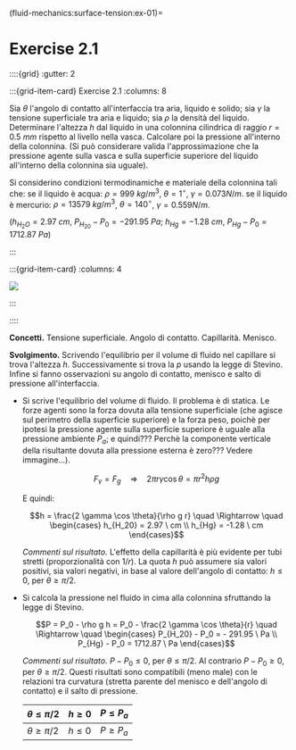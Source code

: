 (fluid-mechanics:surface-tension:ex-01)=
# Exercise 2.1

::::{grid}
:gutter: 2

:::{grid-item-card} Exercise 2.1
:columns: 8

Sia $\theta$ l'angolo di contatto all'interfaccia tra aria, liquido e solido; 
sia $\gamma$ la tensione superficiale tra aria e liquido; sia $\rho$ la densità del liquido.
Determinare l'altezza $h$ dal liquido in una colonnina cilindrica di raggio $r = 0.5 \ mm$  rispetto al livello
nella vasca. Calcolare poi la pressione all'interno della colonnina.
(Si può considerare valida l'approssimazione che la pressione agente sulla vasca e sulla superficie
superiore del liquido all'interno della colonnina sia uguale).

Si considerino condizioni termodinamiche e materiale della colonnina tali che:
se il liquido è acqua: $\rho = 999 \ kg/m^3$, $\theta={1}^\circ$, $\gamma=0.073 N/m$.
se il liquido è mercurio: $\rho = 13579 \ kg/m^3$, $\theta={140}^\circ$, $\gamma=0.559 N/m$.

($h_{H_2O} = 2.97 \ cm$, $P_{H_20} - P_0 =  - 291.95 \ Pa$; $h_{Hg} = -1.28 \ cm$, $P_{Hg} - P_0 =  1712.87 \ Pa$)

:::

:::{grid-item-card}
:columns: 4

![](../../fig/cap01.png)

:::

::::


**Concetti.** Tensione superficiale. Angolo di contatto. Capillarità. Menisco.

**Svolgimento.** Scrivendo l'equilibrio per il volume di fluido nel capillare si trova
l'altezza $h$. Successivamente si trova la $p$ usando la legge di
Stevino. Infine si fanno osservazioni su angolo di contatto, menisco e
salto di pressione all'interfaccia.

-   Si scrive l'equilibrio del volume di fluido. Il problema è di
    statica. Le forze agenti sono la forza dovuta alla tensione
    superficiale (che agisce sul perimetro della superficie superiore) e
    la forza peso, poichè per ipotesi la pressione agente sulla
    superficie superiore è uguale alla pressione ambiente $P_a$; e
    quindi??? Perchè la componente verticale della risultante dovuta
    alla pressione esterna è zero??? Vedere immagine\...).
    
    $$F_{\gamma} = F_g \quad \Rightarrow \quad 2\pi r \gamma  \cos \theta = \pi r^2 h \rho g$$
    
    E quindi:

    $$h = \frac{2 \gamma \cos \theta}{\rho g r}
      \quad \Rightarrow \quad
      \begin{cases}
        h_{H_20} = 2.97 \ cm \\
        h_{Hg} = -1.28 \ cm
      \end{cases}$$ 

    *Commenti sul risultato.* L'effetto della
    capillarità è più evidente per tubi stretti (proporzionalità con
    $1/r$). La quota $h$ può assumere sia valori positivi, sia valori
    negativi, in base al valore dell'angolo di contatto: $h \le 0$, per
    $\theta \ge \pi/2$.

-   Si calcola la pressione nel fluido in cima alla colonnina sfruttando
    la legge di Stevino.

    $$P = P_0 - \rho g h = P_0 - \frac{2 \gamma \cos \theta}{r}
      \quad \Rightarrow \quad
      \begin{cases}
        P_{H_20} - P_0 =  - 291.95 \ Pa \\
        P_{Hg}   - P_0 =  1712.87 \ Pa
      \end{cases}$$

    *Commenti sul risultato.* $P-P_0 \le 0$, per
    $\theta \le \pi/2$. Al contrario $P-P_0 \ge 0$, per
    $\theta \ge \pi/2$. Questi risultati sono compatibili (meno male)
    con le relazioni tra curvatura (stretta parente del menisco e
    dell'angolo di contatto) e il salto di pressione.


     |  $\theta \le \pi/2$  |  $h \ge 0$  |  $P \le P_a$  |
     | -------------------- | ----------- | ------------- |
     |  $\theta \ge \pi/2$  |  $h \le 0$  |  $P \ge P_a$  |
